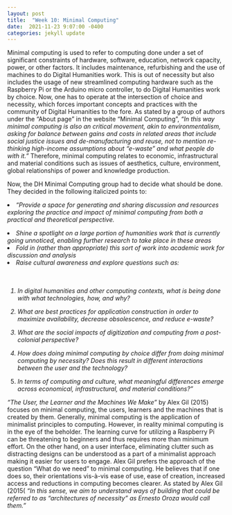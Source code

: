 ```yaml
---
layout: post
title:  "Week 10: Minimal Computing"
date:  2021-11-23 9:07:00 -0400
categories: jekyll update
---
```


<style>
div{
  text-align: justify;
  text-justify: inter-word;
}
</style>

<p>Minimal computing is used to refer to computing done under a set of significant constraints of hardware, software, education, network capacity, power, or other factors. It includes maintenance, refurbishing and the use of machines to do Digital Humanities work. This is out of necessity but also includes the usage of new streamlined computing hardware such as the Raspberry Pi or the Arduino micro controller, to do Digital Humanities work by choice. Now, one has to operate at the intersection of choice and necessity, which forces important concepts and practices with the community of Digital Humanities to the fore. As stated by a group of authors under the “About page” in the website “Minimal Computing”, <i>“In this way minimal computing is also an critical movement, akin to environmentalism, asking for balance between gains and costs in related areas that include social justice issues and de-manufacturing and reuse, not to mention re-thinking high-income assumptions about “e-waste” and what people do with it.”</i> Therefore, minimal computing relates to economic, infrastructural and material conditions such as issues of aesthetics, culture, environment, global relationships of power and knowledge production.</p>

<p>Now, the DH Minimal Computing group had to decide what should be done. They decided in the following italicized points to:

<i><li>“Provide a space for generating and sharing discussion and resources exploring the practice and impact of minimal computing from both a practical and theoretical perspective.</li>
<li>Shine a spotlight on a large portion of humanities work that is currently going unnoticed, enabling further research to take place in these areas</li>
<li>Fold in (rather than appropriate) this sort of work into academic work for discussion and analysis</li>
<li>Raise cultural awareness and explore questions such as:</li><br>
<br>

1. In digital humanities and other computing contexts, what is being done with what technologies, how, and why?<br>

2. What are best practices for application construction in order to maximize availability, decrease obsolescence, and reduce e-waste?

3. What are the social impacts of digitization and computing from a post-colonial perspective?

4. How does doing minimal computing by choice differ from doing minimal computing by necessity? Does this result in different interactions between the user and the technology?

5. In terms of computing and culture, what meaningful differences emerge across economical, infrastructural, and material conditions?”</i></p>

<p><i>“The User, the Learner and the Machines We Make”</i> by Alex Gil &lpar;2015&rpar; focuses on minimal computing, the users, learners and the machines that is created by them. Generally, minimal computing is the application of minimalist principles to computing. However, in reality minimal computing is in the eye of the beholder.  The learning curve for utilizing a Raspberry Pi can be threatening to beginners and thus requires more than minimum effort. On the other hand, on a user interface, eliminating clutter such as distracting designs can be understood as a part of a minimalist approach making it easier for users to engage. Alex Gil prefers the approach of the question “What do we need” to minimal computing. He believes that if one does so, their orientations vis-à-vis ease of use, ease of creation, increased access and reductions in computing becomes clearer. As stated by Alex Gil &lpar;2015&lpar; <i>“In this sense, we aim to understand ways of building that could be referred to as “architectures of necessity” as Ernesto Oroza would call them.”</i></p>